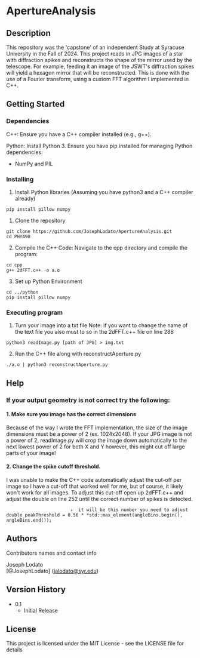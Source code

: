 # ApertureAnalysis

## Description
This repository was the 'capstone' of an independent Study at Syracuse University in the Fall of 2024. This project reads in JPG images of a star with diffraction spikes and reconstructs the shape of the mirror used by the telescope. For example, feeding it an image of the JSWT's diffraction spikes will yield a hexagon mirror that will be reconstructed. This is done with the use of a Fourier transform, using a custom FFT algorithm I implemented in C++.


## Getting Started

### Dependencies
C++: Ensure you have a C++ compiler installed (e.g., g++).

Python: Install Python 3. Ensure you have pip installed for managing Python dependencies:
 - NumPy and PIL

### Installing
1. Install Python libraries
(Assuming you have python3 and a C++ compiler already)
```
pip install pillow numpy
```

1. Clone the repository
```
git clone https://github.com/JosephLodato/ApertureAnalysis.git
cd PHY490
```
2. Compile the C++ Code: Navigate to the cpp directory and compile the program:
```
cd cpp
g++ 2dFFT.c++ -o a.o
```
3. Set up Python Environment
```
cd ../python
pip install pillow numpy
```
### Executing program
1. Turn your image into a txt file
Note: if you want to change the name of the text file you also must to so in the 2dFFT.c++ file on line 288
```
python3 readImage.py [path of JPG] > img.txt
```
2. Run the C++ file along with reconstructAperture.py
```
./a.o | python3 reconstructAperture.py
```


## Help

### If your output geometry is not correct try the following:

#### 1. Make sure you image has the correct dimensions
Because of the way I wrote the FFT implementation, the size of the image dimensions must be a power of 2 (ex. 1024x2048). If your JPG image is not a power of 2, readImage.py will crop the image down automatically to the next lowest power of 2 for both X and Y however, this might cut off large parts of your image!

#### 2. Change the spike cutoff threshold.
I was unable to make the C++ code automatically adjust the cut-off per image so I have a cut-off that worked well for me, but of course, it likely won't work for all images. To adjust this cut-off open up 2dFFT.c++ and adjust the double on line 252 until the correct number of spikes is detected.
```
                        ↓  it will be this number you need to adjust
double peakThreshold = 0.56 * *std::max_element(angleBins.begin(), angleBins.end());
```

## Authors

Contributors names and contact info

Joseph Lodato  
    [@JosephLodato] (jalodato@syr.edu)

## Version History

* 0.1
    * Initial Release

## License

This project is licensed under the MIT License - see the LICENSE file for details
